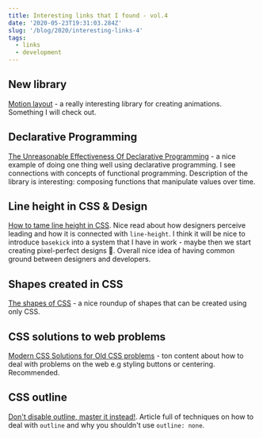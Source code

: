 ```yaml
---
title: Interesting links that I found - vol.4
date: '2020-05-23T19:31:03.284Z'
slug: '/blog/2020/interesting-links-4'
tags:
  - links
  - development
---
```


## New library

[Motion layout](http://motion-layout.com/) - a really interesting library for creating animations. Something I will check out.

## Declarative Programming

[The Unreasonable Effectiveness Of Declarative Programming](https://bollu.github.io/mathemagic/declarative/index.html) - a nice
example of doing one thing well using declarative programming. I see connections with concepts of functional programming.
Description of the library is interesting: composing functions that manipulate values over time.

## Line height in CSS & Design

[How to tame line height in CSS](https://css-tricks.com/how-to-tame-line-height-in-css/). Nice read about
how designers perceive leading and how it is connected with `line-height`. I think it will be nice to
introduce `basekick` into a system that I have in work - maybe then we start creating pixel-perfect
designs 🤔. Overall nice idea of having common ground between designers and developers.

## Shapes created in CSS

[The shapes of CSS](https://css-tricks.com/the-shapes-of-css/) - a nice roundup of shapes that can be
created using only CSS.

## CSS solutions to web problems

[Modern CSS Solutions for Old CSS problems](https://moderncss.dev/) - ton content about how to deal with
problems on the web e.g styling buttons or centering. Recommended.

## CSS outline

[Don't disable outline, master it instead!](https://websightly.net/en/tutorial/dont-disable-outline-master-it-instead/).
Article full of techniques on how to deal with `outline` and why you shouldn't use `outline: none`.
